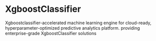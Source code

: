 # XgboostClassifier
Xgboostclassifier-accelerated machine learning engine for cloud-ready, hyperparameter-optimized predictive analytics platform. providing enterprise-grade XgboostClassifier solutions
